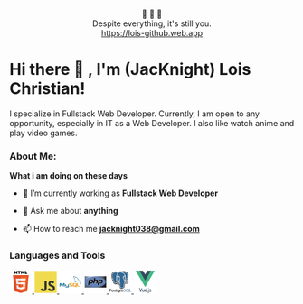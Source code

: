 <p align="center">
 🌟 🌟 🌟 </br>
 Despite everything, it's still you.<br>
 <a href="https://lois-github.web.app">https://lois-github.web.app</a><br>
</p>

# Hi there 👋 , I'm (JacKnight) Lois Christian!
I specialize in Fullstack Web Developer. Currently, I am open to any opportunity, especially in IT as a Web Developer. I also like watch anime and play video games.

### About Me:
 <strong>What i am doing on these days</strong>
  - 🔭 I’m currently working as <strong>Fullstack Web Developer</strong> </br>

  - 💬 Ask me about <strong>anything</strong> </br>

  - 📫 How to reach me <strong>jacknight038@gmail.com</strong> </br>
  
### Languages and Tools

<p align="left"> <a href="https://www.w3.org/html/" target="_blank" rel="noreferrer"> <img src="https://raw.githubusercontent.com/devicons/devicon/master/icons/html5/html5-original-wordmark.svg" alt="html5" width="40" height="40"/> </a> <a href="https://developer.mozilla.org/en-US/docs/Web/JavaScript" target="_blank" rel="noreferrer"> <img src="https://raw.githubusercontent.com/devicons/devicon/master/icons/javascript/javascript-original.svg" alt="javascript" width="40" height="40"/> </a> <a href="https://www.mysql.com/" target="_blank" rel="noreferrer"> <img src="https://raw.githubusercontent.com/devicons/devicon/master/icons/mysql/mysql-original-wordmark.svg" alt="mysql" width="40" height="40"/> </a> <a href="https://www.php.net" target="_blank" rel="noreferrer"> <img src="https://raw.githubusercontent.com/devicons/devicon/master/icons/php/php-original.svg" alt="php" width="40" height="40"/> </a> <a href="https://www.postgresql.org" target="_blank" rel="noreferrer"> <img src="https://raw.githubusercontent.com/devicons/devicon/master/icons/postgresql/postgresql-original-wordmark.svg" alt="postgresql" width="40" height="40"/> </a> <a href="https://vuejs.org/" target="_blank" rel="noreferrer"> <img src="https://raw.githubusercontent.com/devicons/devicon/master/icons/vuejs/vuejs-original-wordmark.svg" alt="vuejs" width="40" height="40"/> </a> </p>


